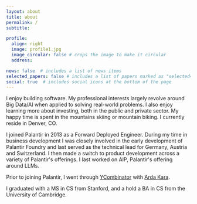 ```yaml
---
layout: about
title: about
permalink: /
subtitle: 

profile:
  align: right
  image: profile1.jpg
  image_circular: false # crops the image to make it circular
  address:

news: false  # includes a list of news items
selected_papers: false # includes a list of papers marked as "selected={true}"
social: true  # includes social icons at the bottom of the page
---
```


I enjoy building software. My professional interests largely revolve around Big Data/AI when applied to solving real-world problems. I also enjoy learning more about investing, both in the public and private sector. My happy time is spent in the mountains skiing or mountain biking. I currently reside in Denver, CO.

I joined Palantir in 2013 as a Forward Deployed Engineer. During my time in business development I was closely involved in the early development of Palantir Foundry and last served as the technical lead for Germany, Austria and Switzerland. I then made a switch to product development across a variety of Palantir's offerings. I last  worked on AIP, Palantir's offering around LLMs.

Prior to joining Palantir, I went through <a href="https://www.ycombinator.com">YCombinator</a> with <a href="http://www.ardakara.com">Arda Kara</a>. 

I graduated with a MS in CS from Stanford, and a hold a BA in CS from the University of Cambridge.